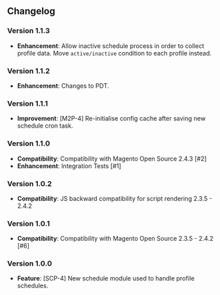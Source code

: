 ## Changelog

### Version 1.1.3
- **Enhancement**: Allow inactive schedule process in order to collect profile data. Move `active/inactive` condition to each profile instead.

### Version 1.1.2
- **Enhancement**: Changes to PDT.

### Version 1.1.1
- **Improvement**: [M2P-4] Re-initialise config cache after saving new schedule cron task.

### Version 1.1.0
- **Compatibility**: Compatibility with Magento Open Source 2.4.3 [#2]
- **Enhancement**: Integration Tests [#1]

### Version 1.0.2
- **Compatibility**: JS backward compatibility for script rendering 2.3.5 - 2.4.2

### Version 1.0.1
- **Compatibility**: Compatibility with Magento Open Source 2.3.5 - 2.4.2 [#6]

### Version 1.0.0
- **Feature**: [SCP-4] New schedule module used to handle profile schedules.

